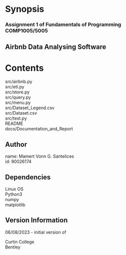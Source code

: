 # Synopsis

### Assignment 1 of Fundamentals of Programming COMP1005/5005
## Airbnb Data Analysing Software

# Contents

src/airbnb.py<br>
src/etl.py<br>
src/store.py<br>
src/query.py<br>
src/menu.py<br>
src/Dataset_Legend.csv<br>
src/Dataset.csv<br>
src/test.py<br>
README<br>
docs/Documentation_and_Report

## Author

name: Mamert Vonn G. Santelices<br>
id:   90026174

## Dependencies

Linux OS<br>
Python3<br>
numpy<br>
matplotlib<br>

## Version Information

06/08/2023 - initial version of<br>

Curtin College<br>
Bentley
